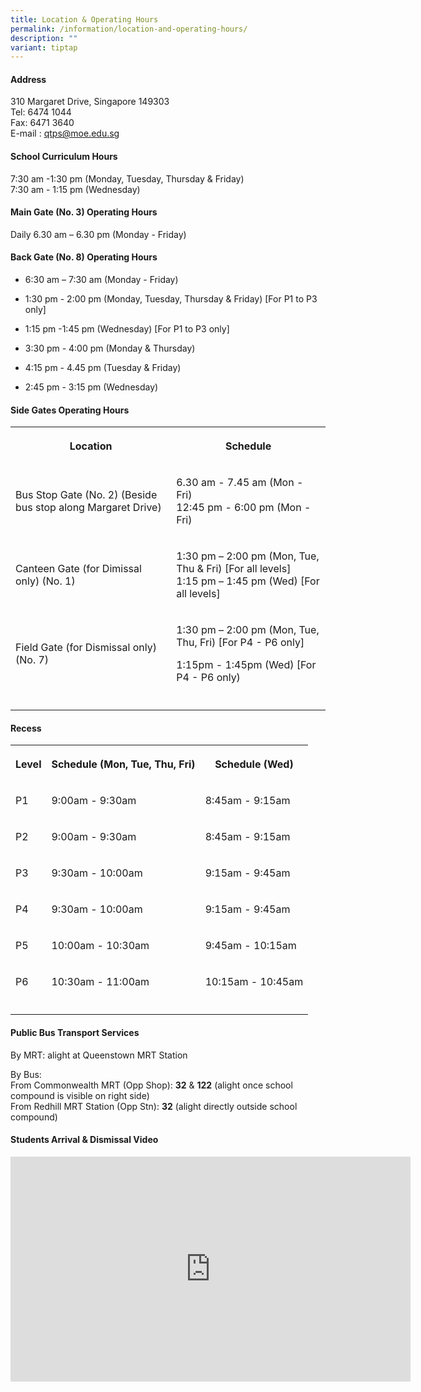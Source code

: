 ```yaml
---
title: Location & Operating Hours
permalink: /information/location-and-operating-hours/
description: ""
variant: tiptap
---
```

<h4><strong>Address</strong></h4><p>310 Margaret Drive, Singapore 149303<br>Tel: 6474 1044 <br>Fax: 6471 3640 <br>E-mail :&nbsp;<a href="mailto:qtps@moe.edu.sg" rel="noopener noreferrer nofollow" target="_blank">qtps@moe.edu.sg</a></p><h4><strong>School Curriculum Hours</strong></h4><p>7:30 am -1:30 pm (Monday, Tuesday, Thursday &amp; Friday) <br>7:30 am - 1:15 pm (Wednesday)</p><h4><strong>Main Gate (No. 3) Operating Hours</strong></h4><p>Daily 6.30 am – 6.30 pm (Monday - Friday)</p><h4><strong>Back Gate (No. 8) Operating Hours</strong></h4><ul data-tight="true" class="tight"><li><p>6:30 am – 7:30 am (Monday - Friday)</p></li><li><p>1:30 pm - 2:00 pm (Monday, Tuesday, Thursday &amp; Friday) [For P1 to P3 only]</p></li><li><p>1:15 pm -1:45 pm (Wednesday) [For P1 to P3 only]</p></li><li><p>3:30 pm - 4:00 pm (Monday &amp; Thursday)</p></li><li><p>4:15 pm - 4.45 pm (Tuesday &amp; Friday)</p></li><li><p>2:45 pm - 3:15 pm (Wednesday)</p></li></ul><p></p><p></p><h4><strong>Side Gates Operating Hours</strong></h4><table><tbody><tr><th rowspan="1" colspan="1"><p>Location</p></th><th rowspan="1" colspan="1"><p>Schedule</p></th></tr><tr><td rowspan="1" colspan="1"><p>Bus Stop Gate (No. 2) (Beside bus stop along Margaret Drive)</p></td><td rowspan="1" colspan="1"><p>6.30 am - 7.45 am (Mon - Fri)<br>12:45 pm - 6:00 pm (Mon - Fri)</p></td></tr><tr><td rowspan="1" colspan="1"><p>Canteen Gate (for Dimissal only) (No. 1)</p></td><td rowspan="1" colspan="1"><p>1:30 pm – 2:00 pm (Mon, Tue, Thu &amp; Fri) [For all levels]<br>1:15 pm – 1:45 pm (Wed) [For all levels]</p></td></tr><tr><td rowspan="1" colspan="1"><p>Field Gate (for Dismissal only) (No. 7)</p></td><td rowspan="1" colspan="1"><p>1:30 pm – 2:00 pm (Mon, Tue, Thu, Fri) [For P4 - P6 only]</p><p>1:15pm - 1:45pm (Wed) [For P4 - P6 only)</p></td></tr><tr><td rowspan="1" colspan="1"><p></p></td><td rowspan="1" colspan="1"><p></p></td></tr></tbody></table><h4><strong>Recess</strong></h4><table><tbody><tr><th rowspan="1" colspan="1"><p>Level</p></th><th rowspan="1" colspan="1"><p>Schedule (Mon, Tue, Thu, Fri)</p></th><th rowspan="1" colspan="1"><p>Schedule (Wed)</p></th></tr><tr><td rowspan="1" colspan="1"><p>P1</p></td><td rowspan="1" colspan="1"><p>9:00am - 9:30am</p></td><td rowspan="1" colspan="1"><p>8:45am - 9:15am</p></td></tr><tr><td rowspan="1" colspan="1"><p>P2</p></td><td rowspan="1" colspan="1"><p>9:00am - 9:30am</p></td><td rowspan="1" colspan="1"><p>8:45am - 9:15am</p></td></tr><tr><td rowspan="1" colspan="1"><p>P3</p></td><td rowspan="1" colspan="1"><p>9:30am - 10:00am</p></td><td rowspan="1" colspan="1"><p>9:15am - 9:45am</p></td></tr><tr><td rowspan="1" colspan="1"><p>P4</p></td><td rowspan="1" colspan="1"><p>9:30am - 10:00am</p></td><td rowspan="1" colspan="1"><p>9:15am - 9:45am</p></td></tr><tr><td rowspan="1" colspan="1"><p>P5</p></td><td rowspan="1" colspan="1"><p>10:00am - 10:30am</p></td><td rowspan="1" colspan="1"><p>9:45am - 10:15am</p></td></tr><tr><td rowspan="1" colspan="1"><p>P6</p></td><td rowspan="1" colspan="1"><p>10:30am - 11:00am</p></td><td rowspan="1" colspan="1"><p>10:15am - 10:45am</p></td></tr><tr><td rowspan="1" colspan="1"><p></p></td><td rowspan="1" colspan="1"><p></p></td><td rowspan="1" colspan="1"><p></p></td></tr></tbody></table><h4><strong>Public Bus Transport Services</strong></h4><p>By MRT: alight at Queenstown MRT Station<br></p><p>By Bus:<br>From Commonwealth MRT (Opp Shop): <strong>32</strong> &amp; <strong>122</strong> (alight once school compound is visible on right side)<br>From Redhill MRT Station (Opp Stn): <strong>32</strong> (alight directly outside school compound)</p><h4><strong>Students Arrival &amp; Dismissal Video</strong></h4><div class="iframe-wrapper"><iframe height="360" width="640" allowfullscreen="true" frameborder="0" src="https://www.youtube.com/embed/jZ-6Fzl-kr4"></iframe></div><p></p>